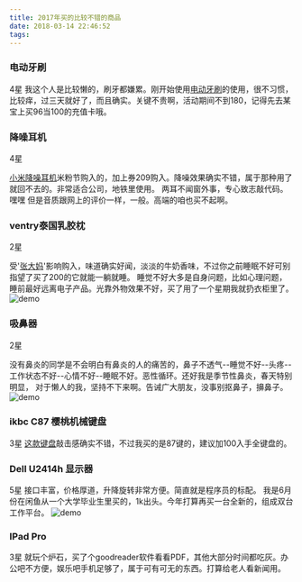 ```yaml
---
title: 2017年买的比较不错的商品
date: 2018-03-14 22:46:52
tags:
---
```


[1]:/images/good-goods/1.png
[3]:/images/good-goods/3.png
[4]:/images/good-goods/4.png
[5]:/images/good-goods/5.png
[6]:/images/good-goods/6.png

### 电动牙刷  
4星
我这个人是比较懒的，刷牙都嫌累。刚开始使用[电动牙刷](http://you.163.com/item/detail?id=1154003&_stat_area=2&_stat_referer=search&_stat_query=%E7%94%B5%E5%8A%A8%E7%89%99%E5%88%B7&_stat_count=3&_stat_searchversion=0.4)的使用，很不习惯，比较痒，过三天就好了，而且确实。关键不贵啊，活动期间不到180，记得先去某宝上买96当100的充值卡哦。


<!--more-->

### 降噪耳机
4星

[小米降噪耳机](https://www.mi.com/earphonetype-c/)米粉节购入的，加上券209购入。降噪效果确实不错，属于那种用了就回不去的。非常适合公司，地铁里使用。
两耳不闻窗外事，专心致志敲代码。嘿嘿
但是音质跟网上的评价一样，一般。高端的咱也买不起啊。

### ventry泰国乳胶枕 
2星

受'[张大妈](https://www.smzdm.com/)'影响购入，味道确实好闻，淡淡的牛奶香味，不过你之前睡眠不好可别指望了买了200的它就能一躺就睡。
睡觉不好大多是自身问题，比如心理问题，睡前最好远离电子产品。光靠外物效果不好，买了用了一个星期我就扔衣柜里了。
![demo][3]

### 吸鼻器 
2星

没有鼻炎的同学是不会明白有鼻炎的人的痛苦的，鼻子不透气--睡觉不好--头疼--工作状态不好--心情不好--睡眠不好。恶性循环。还好我是季节性鼻炎，春天特别明显，
对于懒人的我，坚持不下来啊。告诫广大朋友，没事别抠鼻子，擤鼻子。
![demo][4]

### ikbc C87 樱桃机械键盘 
3星
[这款键盘](https://item.jd.com/3491196.html)敲击感确实不错，不过我买的是87键的，建议加100入手全键盘的。

### Dell U2414h 显示器 
5星
接口丰富，价格厚道，升降旋转非常方便。简直就是程序员的标配。
我是6月份在闲鱼从一个大学毕业生里买的，1k出头。今年打算再买一台全新的，组成双台工作平台。
![demo][5]

### IPad Pro 
3星
就玩个炉石，买了个goodreader软件看看PDF，其他大部分时间都吃灰。办公吧不方便，娱乐吧手机足够了，属于可有可无的东西。打算给老人看新闻用。



